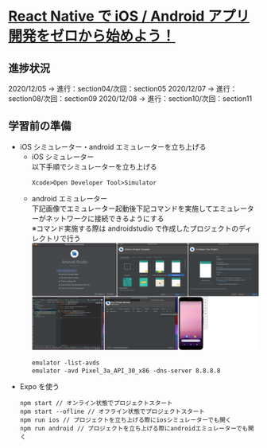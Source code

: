 # [React Native で iOS / Android アプリ開発をゼロから始めよう！](https://www.udemy.com/course/react-native-ios-android/)

## 進捗状況

2020/12/05 -> 進行：section04/次回：section05
2020/12/07 -> 進行：section08/次回：section09
2020/12/08 -> 進行：section10/次回：section11

## 学習前の準備

- iOS シミュレーター・android エミュレーターを立ち上げる
  - iOS シミュレーター  
     以下手順でシミュレーターを立ち上げる
    ```
    Xcode>Open Developer Tool>Simulator
    ```
  - android エミュレーター  
     下記画像でエミュレーター起動後下記コマンドを実施してエミュレーターがネットワークに接続できるようにする  
    ※コマンド実施する際は androidstudio で作成したプロジェクトのディレクトリで行う  
    <img src="./section08/image/androidエミュレーターの起動.png">
    ```
    emulator -list-avds
    emulator -avd Pixel_3a_API_30_x86 -dns-server 8.8.8.8
    ```
- Expo を使う
  ```
  npm start // オンライン状態でプロジェクトスタート
  npm start --ofline // オフライン状態でプロジェクトスタート
  npm run ios // プロジェクトを立ち上げる際にiosシミュレーターでも開く
  npm run android // プロジェクトを立ち上げる際にandroidエミュレーターでも開く
  ```
